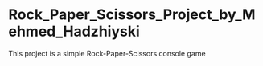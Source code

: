 # Rock_Paper_Scissors_Project_by_Mehmed_Hadzhiyski
This project is a simple Rock-Paper-Scissors console game
